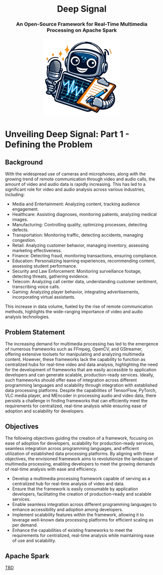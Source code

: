 <div align="center">
  <h1 align="center">Deep Signal</h1> 
  <h3>An Open-Source Framework for Real-Time Multimedia Processing on Apache Spark</h3>
  <kbd>
  <img src="/posts/deep-signal/images/deep-signal.png" width="256px"> 
  </br>
  </kbd>
</div>


# Unveiling Deep Signal: Part 1 - Defining the Problem

## Background
With the widespread use of cameras and microphones, along with the growing trend of remote communication through video and audio calls, the amount of video and audio data is rapidly increasing. This has led to a significant role for video and audio analysis across various industries, including:
- Media and Entertainment: Analyzing content, tracking audience engagement.
- Healthcare: Assisting diagnoses, monitoring patients, analyzing medical images.
- Manufacturing: Controlling quality, optimizing processes, detecting defects.
- Transportation: Monitoring traffic, detecting accidents, managing congestion.
- Retail: Analyzing customer behavior, managing inventory, assessing marketing effectiveness.
- Finance: Detecting fraud, monitoring transactions, ensuring compliance.
- Education: Personalizing learning experiences, recommending content, assessing student performance.
- Security and Law Enforcement: Monitoring surveillance footage, detecting threats, gathering evidence.
- Telecom: Analyzing call center data, understanding customer sentiment, transcribing voice calls.
- Gaming: Analyzing player behavior, integrating advertisements, incorporating virtual assistants.

This increase in data volume, fueled by the rise of remote communication methods, highlights the wide-ranging importance of video and audio analysis technologies.

## Problem Statement
The increasing demand for multimedia processing has led to the emergence of numerous frameworks such as FFmpeg, OpenCV, and GStreamer, offering extensive toolsets for manipulating and analyzing multimedia content. However, these frameworks lack the capability to function as centralized hubs for real-time video and data analysis, highlighting the need for the development of frameworks that are easily accessible to application developers and can generate scalable, production-ready services. Ideally, such frameworks should offer ease of integration across different programming languages and scalability through integration with established data processing platforms. Despite the capabilities of TensorFlow, PyTorch, VLC media player, and MEncoder in processing audio and video data, there persists a challenge in finding frameworks that can efficiently meet the requirements for centralized, real-time analysis while ensuring ease of adoption and scalability for developers.


## Objectives
The following objectives guiding the creation of a framework, focusing on ease of adoption for developers, scalability for production-ready services, seamless integration across programming languages, and efficient utilization of established data processing platforms. By aligning with these objectives, the envisioned framework aims to revolutionize the landscape of multimedia processing, enabling developers to meet the growing demands of real-time analysis with ease and efficiency.
- Develop a multimedia processing framework capable of serving as a centralized hub for real-time analysis of video and data.
- Ensure that the framework is easily consumable by application developers, facilitating the creation of production-ready and scalable services.
- Enable seamless integration across different programming languages to enhance accessibility and adoption among developers.
- Implement scalability features within the framework, allowing it to leverage well-known data processing platforms for efficient scaling as per demand.
- Enhance the capabilities of existing frameworks to meet the requirements for centralized, real-time analysis while maintaining ease of use and scalability.


## Apache Spark
[TBD]()